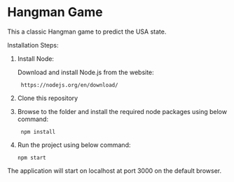 # Hangman Game
This a classic Hangman game to predict the USA state.

Installation Steps:

1. Install Node:
    
    Download and install Node.js from the website: 
   
        https://nodejs.org/en/download/

2. Clone this repository
3. Browse to the folder and install the required node packages using below command:

        npm install

4.  Run the project using below command:

        npm start


The application will start on localhost at port 3000 on the default browser.